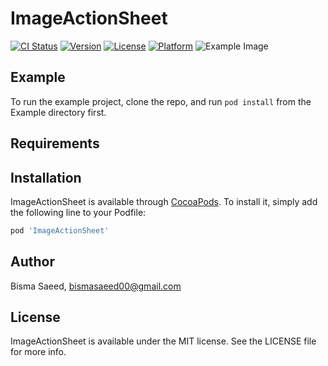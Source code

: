 # ImageActionSheet

[![CI Status](https://img.shields.io/travis/bismasaeed00/ImageActionSheet.svg?style=flat)](https://travis-ci.org/bismasaeed00/ImageActionSheet)
[![Version](https://img.shields.io/cocoapods/v/ImageActionSheet.svg?style=flat)](https://cocoapods.org/pods/ImageActionSheet)
[![License](https://img.shields.io/cocoapods/l/ImageActionSheet.svg?style=flat)](https://cocoapods.org/pods/ImageActionSheet)
[![Platform](https://img.shields.io/cocoapods/p/ImageActionSheet.svg?style=flat)](https://cocoapods.org/pods/ImageActionSheet)
![Example Image](https://user-images.githubusercontent.com/16186934/83187499-87f88480-a12e-11ea-8a12-19e08cebb4dc.png)

## Example

To run the example project, clone the repo, and run `pod install` from the Example directory first.

## Requirements

## Installation

ImageActionSheet is available through [CocoaPods](https://cocoapods.org). To install
it, simply add the following line to your Podfile:

```ruby
pod 'ImageActionSheet'
```

## Author

Bisma Saeed, bismasaeed00@gmail.com

## License

ImageActionSheet is available under the MIT license. See the LICENSE file for more info.

